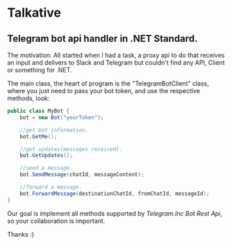 # Talkative
## Telegram bot api handler in .NET Standard.

The motivation: All started when I had a task, a proxy api to do that receives an input and delivers to Slack and Telegram but couldn't find any API, Client or something for .NET.

The main class, the heart of program is the "TelegramBotClient" class, where you just need to pass your bot token, and use the respective methods, look:

```csharp
public class MyBot {
    bot = new Bot("yourToken");

    //get bot information.
    bot.GetMe();

    //get updates(messages received).
    bot.GetUpdates();

    //send a message.
    bot.SendMessage(chatId, messageContent);

    //forward a message.
    bot.ForwardMessage(destinationChatId, fromChatId, messageId);
}
```

Our goal is implement all methods supported by _Telegram.Inc Bot Rest Api_, so your collaboration is important.

Thanks :) 
